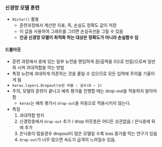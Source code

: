 ### 신경망 모델 훈련
- `Histor()` 활용
  - 훈련과정에서 계산한 지표, 즉, 손실도 정확도 값이 저장
  - 이 값을 사용하여 그래프를 그리면 손실곡선을 그릴 수 있음
  - **인공 신경망 모델이 최적화 하는 대상은 정확도가 아니라 손실함수 임**

#### 드롭아웃
- 훈련 과정에서 층에 있는 일부 뉴런을 랜덤하게 끔(출력을 0으로 만듬)으로써 일반화 시켜 과대적합을 막는 방법
- 특정 뉴런에 과대하게 의존하는 것을 줄일 수 있으므로 모든 입력에 주의를 기울이게 됨
- `keras.layers.Dropout(뉴런 비율 : 실수(0 ~ 1)`
- 주의, 모델의 훈련이 끝나고 예측 평가를 진행할 때는 drop-out을 적용하지 말아야 함
  - `keras`는 예측 평가시 `drop-out`을 자동으로 적용시키지 않는다.
- 특징
  1. 과대적합 방지
  2. 신경망층에서 `drop-out` 추가 / drop 아웃층은 어디든 상관없음 / 은닉층에 뒤에 추가
  3. 은닉층이 많을경우 dropout이 많은 모델일 수록 loss 증가를 막는 연구가 있음
  4. `drop-out`가 너무 많으면 속도가 급격히 느려질수 있음.